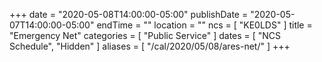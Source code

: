 +++
date = "2020-05-08T14:00:00-05:00"
publishDate = "2020-05-07T14:00:00-05:00"
endTime = ""
location = ""
ncs = [ "KE0LDS" ]
title = "Emergency Net"
categories = [ "Public Service" ]
dates = [ "NCS Schedule", "Hidden" ]
aliases = [ "/cal/2020/05/08/ares-net/" ]
+++
